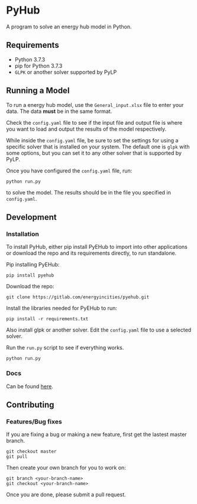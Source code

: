 PyHub
=====

A program to solve an energy hub model in Python.

Requirements
------------

- Python 3.7.3
- pip for Python 3.7.3
- `GLPK` or another solver supported by PyLP

Running a Model
---------------

To run a energy hub model, use the `General_input.xlsx` file to enter your data.
The data **must** be in the same format.

Check the `config.yaml` file to see if the input file and output file is where
you want to load and output the results of the model respectively.

While inside the `config.yaml` file, be sure to set the settings for using a
specific solver that is installed on your system.
The default one is `glpk` with some options, but you can set it to any other
solver that is supported by PyLP.

Once you have configured the `config.yaml` file, run:
```
python run.py
```
to solve the model.
The results should be in the file you specified in `config.yaml`.

Development
-----------

### Installation

To install PyHub, either pip install PyEHub to import into other applications
or download the repo and its requirements directly, to run standalone.

Pip installing PyEHub:

```
pip install pyehub
```

Download the repo:
```
git clone https://gitlab.com/energyincities/pyehub.git
```

Install the libraries needed for PyEHub to run:
```
pip install -r requirements.txt
```

Also install glpk or another solver.
Edit the `config.yaml` file to use a selected solver.

Run the `run.py` script to see if everything works.
```
python run.py
```

### Docs

Can be found [here](docs/explanation.md).

Contributing
------------

### Features/Bug fixes

If you are fixing a bug or making a new feature, first get the lastest master branch.
```
git checkout master
git pull
```

Then create your own branch for you to work on:
```
git branch <your-branch-name>
git checkout <your-branch-name>
```

Once you are done, please submit a pull request.


